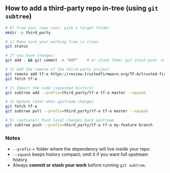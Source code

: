 ## How to add a third-party repo in-tree (using `git subtree`)

```bash
# 0) From your repo root, pick a target folder
mkdir -p third_party

# 1) Make sure your working tree is clean
git status

# If you have changes:
git add . && git commit -m "WIP"    # or stash them: git stash push -m "temp"

# 2) Add the remote of the third-party project
git remote add tf-a https://review.trustedfirmware.org/TF-A/trusted-firmware-a.git
git fetch tf-a

# 3) Import the code (squashed history)
git subtree add --prefix=third_party/tf-a tf-a master --squash

# 4) Update later when upstream changes
git fetch tf-a
git subtree pull --prefix=third_party/tf-a tf-a master --squash

# 5) (optional) Push local changes back upstream
git subtree push --prefix=third_party/tf-a tf-a my-feature-branch
```

### Notes

* `--prefix` = folder where the dependency will live inside your repo.
* `--squash` keeps history compact; omit it if you want full upstream history.
* Always **commit or stash your work** before running `git subtree`.

